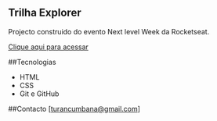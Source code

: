 ## Trilha Explorer

Projecto construido do evento Next level Week da Rocketseat.

[Clique aqui para acessar](https://moisescumbana.github.io/esport)

##Tecnologias
- HTML
- CSS
- Git e GitHub

##Contacto
[turancumbana@gmail.com]